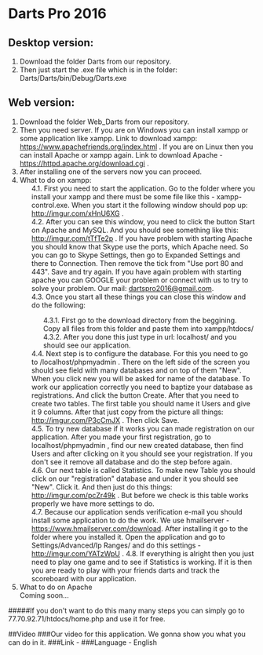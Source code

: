 # Darts Pro 2016

## Desktop version: 
  1. Download the folder Darts from our repository.
  2. Then just start the .exe file which is in the folder: Darts/Darts/bin/Debug/Darts.exe

## Web version:
  1. Download the folder Web_Darts from our repository.
  2. Then you need server. If you are on Windows you can install xampp or some application like xampp. Link to download xampp: https://www.apachefriends.org/index.html . If you are on Linux then you can install Apache or xampp again. Link to download Apache - https://httpd.apache.org/download.cgi .
  3. After installing one of the servers now you can proceed.
  4. What to do on xampp:<br/>
    <ul>4.1. First you need to start the application. Go to the folder where you install your xampp and there must be some file like this - xampp-control.exe. When you start it the following window should pop up: http://imgur.com/xHnU6XG .<br/>
    4.2. After you can see this window, you need to click the button Start on Apache and MySQL. And you should see something like this: http://imgur.com/tTfTe2p . If you have problem with starting Apache you should know that Skype use the ports, which Apache need. So you can go to Skype Settings, then go to Expanded Settings and there to Connection. Then remove the tick from "Use port 80 and 443". Save and try again. If you have again problem with starting apache you can GOOGLE your problem or connect with us to try to solve your problem. Our mail: dartspro2016@gmail.com.<br/>
    4.3. Once you start all these things you can close this window and do the following:<br/></ul>
          <ul><ul>
          4.3.1. First go to the download directory from the beggining. Copy all files from this folder and paste them into xampp/htdocs/<br/>
          4.3.2. After you done this just type in url: localhost/ and you should see our application.<br/>
          </ul></ul>
    <ul>
    4.4. Next step is to configure the database. For this you need to go to /localhost/phpmyadmin . There on the left side of the screen you should see field with many databases and on top of them "New". When you click new you will be asked for name of the database. To work our application correctly you need to baptize your database as registrations. And click the button Create. After that you need to create two tables. The first table you should name it Users and give it 9 columns. After that just copy from the picture all things: http://imgur.com/P3cCmJX . Then click Save.</br>
    4.5. To try new database if it works you can made registration on our application. After you made your first registration, go to localhost/phpmyadmin , find our new created database, then find Users and after clicking on it you should see your registration. If you don't see it remove all database and do the step before again.</br>
    4.6. Our next table is called Statistics. To make new Table you should click on our "registration" database and under it you should see "New". Click it. And then just do this things: http://imgur.com/pcZr49k . But before we check is this table works properly we have more settings to do.</br>
    4.7. Because our application sends verification e-mail you should install some application to do the work. We use hmailserver - https://www.hmailserver.com/download. After installing it go to the folder where you installed it. Open the application and go to Settings/Advanced/Ip Ranges/ and do this settings - http://imgur.com/YATzWpU .
    4.8. If everything is alright then you just need to play one game and to see if Statistics is working. If it is then you are ready to play with your friends darts and track the scoreboard with our application.
    </ul>
  5. What to do on Apache <br/>
    Coming soon...

#####If you don't want to do this many many steps you can simply go to 77.70.92.71/htdocs/home.php and use it for free.

##Video
###Our video for this application. We gonna show you what you can do in it.
###Link - 
###Language - English
